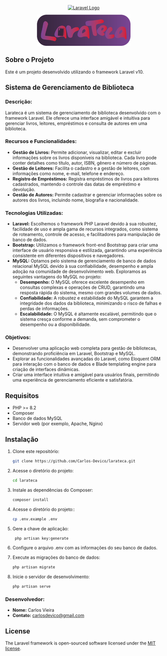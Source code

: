 <p align="center"><a href="https://laravel.com" target="_blank"><img src="https://raw.githubusercontent.com/laravel/art/master/logo-lockup/5%20SVG/2%20CMYK/1%20Full%20Color/laravel-logolockup-cmyk-red.svg" width="400" alt="Laravel Logo"></a></p>
<p align="center">
  <img src="logo3.png" alt="Logo Laravel" width="300" height="100">
</p>

## Sobre o Projeto
Este é um projeto desenvolvido utilizando o framework Laravel v10.
## Sistema de Gerenciamento de Biblioteca

### Descrição:
Larateca é um sistema de gerenciamento de biblioteca desenvolvido com o framework Laravel. Ele oferece uma interface amigável e intuitiva para gerenciar livros, leitores, empréstimos e consulta de autores em uma biblioteca.

### Recursos e Funcionalidades:
- **Gestão de Livros:** Permite adicionar, visualizar, editar e excluir informações sobre os livros disponíveis na biblioteca. Cada livro pode conter detalhes como título, autor, ISBN, gênero e número de páginas.
- **Gestão de Leitores:** Facilita o cadastro e a gestão de leitores, com informações como nome, e-mail, telefone e endereço.
- **Registro de Empréstimos:** Registra empréstimos de livros para leitores cadastrados, mantendo o controle das datas de empréstimo e devolução.
- **Gestão de Autores:** Permite cadastrar e gerenciar informações sobre os autores dos livros, incluindo nome, biografia e nacionalidade.

### Tecnologias Utilizadas:
- **Laravel:** Escolhemos o framework PHP Laravel devido à sua robustez, facilidade de uso e ampla gama de recursos integrados, como sistema de roteamento, controle de acesso, e facilitadores para manipulação de banco de dados.
- **Bootstrap:** Utilizamos o framework front-end Bootstrap para criar uma interface de usuário responsiva e estilizada, garantindo uma experiência consistente em diferentes dispositivos e navegadores.
- **MySQL:** Optamos pelo sistema de gerenciamento de banco de dados relacional MySQL devido à sua confiabilidade, desempenho e ampla adoção na comunidade de desenvolvimento web. Exploramos as seguintes vantagens do MySQL no projeto:
  - **Desempenho:** O MySQL oferece excelente desempenho em consultas complexas e operações de CRUD, garantindo uma resposta rápida do sistema, mesmo com grandes volumes de dados.
  - **Confiabilidade:** A robustez e estabilidade do MySQL garantem a integridade dos dados da biblioteca, minimizando o risco de falhas e perdas de informações.
  - **Escalabilidade:** O MySQL é altamente escalável, permitindo que o sistema cresça conforme a demanda, sem comprometer o desempenho ou a disponibilidade.

### Objetivos:
- Desenvolver uma aplicação web completa para gestão de bibliotecas, demonstrando proficiência em Laravel, Bootstrap e MySQL.
- Explorar as funcionalidades avançadas do Laravel, como Eloquent ORM para interação com o banco de dados e Blade templating engine para criação de interfaces dinâmicas.
- Criar uma interface intuitiva e amigável para usuários finais, permitindo uma experiência de gerenciamento eficiente e satisfatória.



## Requisitos
- PHP >= 8.2
- Composer
- Banco de dados MySQL
- Servidor web (por exemplo, Apache, Nginx)

## Instalação
1. Clone este repositório:
   ```bash
   git clone https://github.com/Carlos-Devico/larateca.git

2. Acesse o diretório do projeto:
   ```bash
   cd larateca
3. Instale as dependências do Composer:
   ```bash
   composer install
4. Acesse o diretório do projeto::
   ```bash
   cp .env.example .env

5. Gere a chave de aplicação:
   ```bash
    php artisan key:generate

6. Configure o arquivo .env com as informações do seu banco de dados.
   
7. Execute as migrações do banco de dados:
   ```bash
   php artisan migrate
8. Inicie o servidor de desenvolvimento:
   ```bash
   php artisan serve

### Desenvolvedor:
- **Nome:** Carlos Vieira
- **Contato:** carlosdevico@gmail.com


## License

The Laravel framework is open-sourced software licensed under the [MIT license](https://opensource.org/licenses/MIT).
